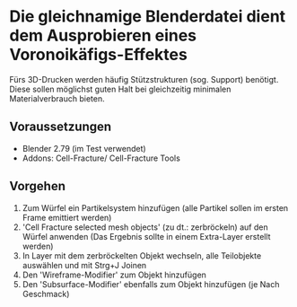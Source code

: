 Die gleichnamige Blenderdatei dient dem Ausprobieren eines Voronoikäfigs-Effektes
=================================================================================

Fürs 3D-Drucken werden häufig Stützstrukturen (sog. Support) benötigt. Diese sollen möglichst guten Halt bei gleichzeitig minimalen Materialverbrauch bieten.

Voraussetzungen
---------------

* Blender 2.79 (im Test verwendet)
* Addons: Cell-Fracture/ Cell-Fracture Tools


Vorgehen
--------

1. Zum Würfel ein Partikelsystem hinzufügen (alle Partikel sollen im ersten Frame emittiert werden)
2. 'Cell Fracture selected mesh objects' (zu dt.: zerbröckeln) auf den Würfel anwenden (Das Ergebnis sollte in einem Extra-Layer erstellt werden)
3. In Layer mit dem zerbröckelten Objekt wechseln, alle Teilobjekte auswählen und mit Strg+J Joinen
4. Den 'Wireframe-Modifier' zum Objekt hinzufügen
5. Den 'Subsurface-Modifier' ebenfalls zum Objekt hinzufügen (je Nach Geschmack)

